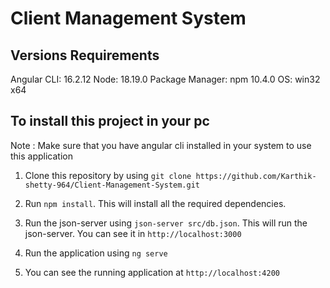 # Client Management System

## Versions Requirements
Angular CLI: 16.2.12
Node: 18.19.0
Package Manager: npm 10.4.0
OS: win32 x64

## To install this project in your pc
Note : Make sure that you have angular cli installed in your system to use this application

1. Clone this repository by using `git clone https://github.com/Karthik-shetty-964/Client-Management-System.git`

2. Run `npm install`. This will install all the required dependencies.

3. Run the json-server using `json-server src/db.json`. This will run the json-server. You can see it in `http://localhost:3000`

4. Run the application using `ng serve` 

5. You can see the running application at `http://localhost:4200`

